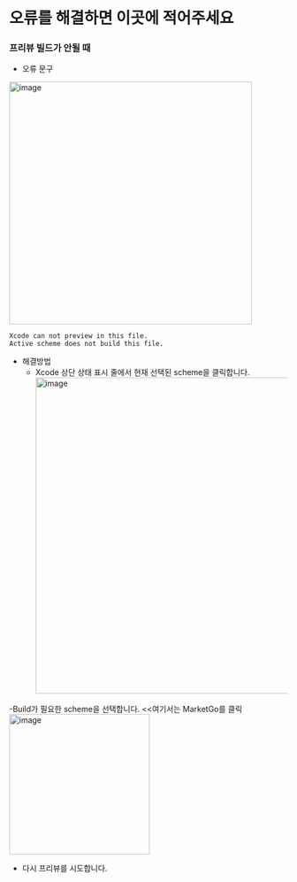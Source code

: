 # 오류를 해결하면 이곳에 적어주세요

### 프리뷰 빌드가 안될 때
- 오류 문구
<img width="439" alt="image" src="https://user-images.githubusercontent.com/62399318/229097008-9bc4cb56-c42e-4957-84b8-cb182dbb591a.png">

```
Xcode can not preview in this file.
Active scheme does not build this file.
```
- 해결방법
  - Xcode 상단 상태 표시 줄에서 현재 선택된 scheme을 클릭합니다.  <br>
    <img width="572" alt="image" src="https://user-images.githubusercontent.com/62399318/229097108-52fa6fda-9914-43d2-958e-508d2cd573e1.png">


-Build가 필요한 scheme을 선택합니다. <<여기서는 MarketGo를 클릭<br>
  <img width="254" alt="image" src="https://user-images.githubusercontent.com/62399318/229097500-5e154413-0845-4ee5-94fe-d03a60369c5b.png">

- 다시 프리뷰를 시도합니다.

